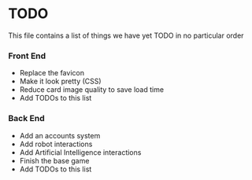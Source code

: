 # TODO

This file contains a list of things we have yet TODO in no particular order

### Front End

* Replace the favicon
* Make it look pretty (CSS)
* Reduce card image quality to save load time
* Add TODOs to this list

### Back End

* Add an accounts system
* Add robot interactions
* Add Artificial Intelligence interactions
* Finish the base game
* Add TODOs to this list